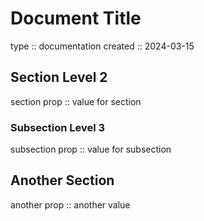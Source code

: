 # Document Title
type :: documentation
created :: 2024-03-15

## Section Level 2
section prop :: value for section

### Subsection Level 3
subsection prop :: value for subsection

## Another Section
another prop :: another value